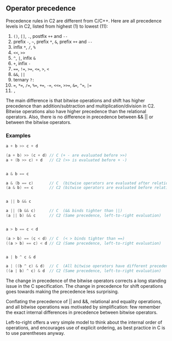 ## Operator precedence

Precedence rules in C2 are different from C/C++. Here are all precedence levels in C2, listed
from highest (1) to lowest (11):

1. `()`, `[]`, `.`, postfix `++` and `--`
2. prefix `-`, `~`, prefix `*`, `&`, prefix `++` and `--`
3. infix `*`, `/`, `%`
4. `<<`, `>>`
5. `^`, `|`, infix `&`
6. `+`, infix `-`
7. `==`, `!=`, `>=`, `<=`, `>`, `<`
8. `&&`, `||`
9. ternary `?:`
10. `=`, `*=`, `/=`, `%=`, `+=`, `-=`, `<<=`, `>>=`, `&=`, `^=`, `|=`
11. `,`

The main difference is that bitwise operations and shift has higher precedence than
addition/subtraction and multiplication/division in C2. Bitwise operations also have
higher precedence than the relational operators. Also, there is no difference in
precedence between && || or between the bitwise operators.

### Examples

```c
a + b >> c + d

(a + b) >> (c + d) // C (+ - are evaluated before >>)
a + (b >> c) + d   // C2 (>> is evaluated before + -)


a & b == c

a & (b == c)       // C  (bitwise operators are evaluated after relational)
(a & b) == c       // C2 (bitwise operators are evaluated before relational)


a || b && c

a || (b && c)      // C  (&& binds tighter than ||)
(a || b) && c      // C2 (Same precedence, left-to-right evaluation)


a > b == c < d

(a > b) == (c < d) // C  (< > binds tighter than ==)
((a > b) == c) < d // C2 (Same precedence, left-to-right evaluation)


a | b ^ c & d

a | ((b ^ c) & d)  // C  (All bitwise operators have different precedence)
((a | b) ^ c) & d  // C2 (Same precedence, left-to-right evaluation)
```

The change in precedence of the bitwise operators corrects a long standing issue in the C
specification. The change in precedence for shift operations goes towards making the
precedence less surprising.

Conflating the precedence of || and &&, relational and equality operations, and all bitwise
operations was motivated by simplification: few remember the exact internal differences in
precedence between bitwise operators.

Left-to-right offers a very simple model to think about the internal order of operations,
and encourages use of explicit ordering, as best practice in C is to use parentheses anyway.

